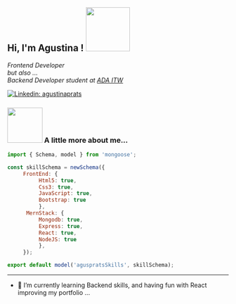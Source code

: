 <h2>  Hi, I'm Agustina ! <img src="https://media.giphy.com/media/gitdNOfXczQxBZjqd4/giphy.gif" width="100"> 
      
</h2>
<p><em>Frontend Developer<br/> but also ... <br/>Backend Developer student at <a href="https://adaitw.org/" target="new">ADA ITW</a></br>
</em></p>

[![Linkedin: agustinaprats](https://img.shields.io/badge/-agustinaprats-blue?style=flat-square&logo=Linkedin&logoColor=white&link=https://www.linkedin.com/in/agustinaprats/)](https://www.linkedin.com/in/agustina-prats-1157a916/)



###  <img src="https://media.giphy.com/media/igJPynWJ6ZfUChLAD6/giphy.gif" width="80"> A little more about me...  

```javascript
import { Schema, model } from 'mongoose';

const skillSchema = newSchema({
     FrontEnd: {
          Html5: true,
          Css3: true,
          JavaScript: true,
          Bootstrap: true
          },
      MernStack: {
          Mongodb: true,
          Express: true,
          React: true,
          NodeJS: true
          },
     });

export default model('aguspratsSkills', skillSchema);

```


---
- 🔭  I’m currently learning Backend skills, and having fun with React improving my portfolio ...

<!--
**agusprats/agusprats** is a ✨ _special_ ✨ repository because its `README.md` (this file) appears on your GitHub profile.

Here are some ideas to get you started:

- 🔭 I’m currently working on ...
- 🌱 I’m currently learning ...
- 👯 I’m looking to collaborate on ...
- 🤔 I’m looking for help with ...
- 💬 Ask me about ...
- 📫 How to reach me: ...
- 😄 Pronouns: ...
- ⚡ Fun fact: ...
-->
